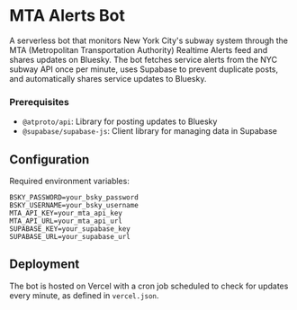 # MTA Alerts Bot

A serverless bot that monitors New York City's subway system through the MTA (Metropolitan Transportation Authority) Realtime Alerts feed and shares updates on Bluesky. The bot fetches service alerts from the NYC subway API once per minute, uses Supabase to prevent duplicate posts, and automatically shares service updates to Bluesky.

### Prerequisites

- `@atproto/api`: Library for posting updates to Bluesky
- `@supabase/supabase-js`: Client library for managing data in Supabase

## Configuration

Required environment variables:

```
BSKY_PASSWORD=your_bsky_password
BSKY_USERNAME=your_bsky_username
MTA_API_KEY=your_mta_api_key
MTA_API_URL=your_mta_api_url
SUPABASE_KEY=your_supabase_key
SUPABASE_URL=your_supabase_url
```

## Deployment

The bot is hosted on Vercel with a cron job scheduled to check for updates every minute, as defined in `vercel.json`.
